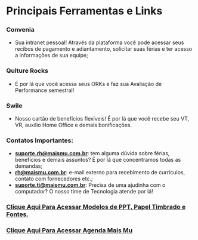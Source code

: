 # Principais Ferramentas e Links

### Convenia 

-	Sua intranet pessoal! Através da plataforma você pode acessar seus recibos de pagamento e adiantamento, solicitar suas férias e ter acesso a informações de sua equipe; 

### Qulture Rocks 

-	É por lá que você acessa seus ORKs e faz sua Avaliação de Performance semestral!

### Swile 

-	Nosso cartão de benefícios flexíveis! É por lá que você recebe seu VT, VR, auxílio Home Office e demais bonificações.

### Contatos Importantes:

-	**suporte.rh@maismu.com.br**: tem alguma dúvida sobre férias, benefícios e demais assuntos? É por lá que concentramos todas as demandas;
-	**rh@maismu.com.br**: e-mail externo para recebimento de currículos, contato com fornecedores etc.;
-	**suporte.ti@maismu.com.br**: Precisa de uma ajudinha com o computador? O nosso time de Tecnologia atende por lá!

### [Clique Aqui Para Acessar Modelos de PPT, Papel Timbrado e Fontes.](https://sites.google.com/maismu.com.br/mural-mais-mu/identidade-visual)

### [Clique Aqui Para Acessar Agenda Mais Mu](https://t.rdsv2.net/ls/click?upn=u001.cJI8nJuE9PaVEAfy0gA2PonyuV2aSvGWq5oqeG8WS7zeat2xQg5gs-2Bq-2FfPT06oY5Lm-2BIcei1BZ9hIHPUU2DdmlwzMpeKgC1NCW46y-2BVCT-2BoTTK7JOYdr6s2zmoNKKCQzMBuo9uBB76kRjyGJIyuz29FlHLNOPEjYyGcZD0zjUvfjdDvR1Fe-2FnIpm7ToaOW6gqwQOf4bXhhuzVTwiU8geNGJZ2-2FU9ItGsHsaBHlZqhopWoovfmpV41QKDtWPN0mRPgKVb00V-2F7UbBhWVkqOsgecZginLTb2nau5Aoey59NC0-3Du1YK_RsPQucZ-2B8JP6CNSMpuvVk7phTZcFiLY-2FR-2F-2B-2BbbqKyNETcaBe0EgAel-2B8oImbPMcEvUN31GjagW9Gvwa597TexItNUMOGFx6Mc4DNHJ-2FTdDSgUyTnu5-2FiIpNzbVwUhwLAf9A3fkcWEXGVUIahx5ra4qJaBz5X18WWYXCVlr-2Bnf1AOYWhtH-2BKKq9BYbuUXId0uq7EMyyrrRURvIQKjq3TJeTU9oq8BlmIsUP39WEaHesor8j8TJxsJxr-2F6aviI31dlIRUix-2FRaYgjpjw1ghnZjAN5N-2BEamJn5d0j4D8DmeXnqgqIzGP8JTlfkNQ12Ln7y5cKYjWXhIQByVZfYKPUSUBJsVxwBAlMe-2FsqYPdFnp5jB0g-2B5L35K8MU-2Boni3fxN9TnZ6fZTDD9QvPlwehnSu2xqn6cfc96fVPthkE5z6KA7y38JpCL1PQ2uPEALpEljE52YMnGmQqu7-2BddYJOLVxL66MCM6AeYC8D15q4uOOOu5P1jkXNKJl3e1f-2FQzsQ3rC7xK-2Fytb7XjzKBHD4carOek0Io2SERwg6eHwajFCH244j18Xd0yVYoopq6SiR7sS2LcVC6j7-2FynecbQKM77U9Z0ZuOG-2BJUg0eVI-2BkuyhU5QgcXm-2BYwRr-2Bh3wXSGR96foxUyiB-2BESh6uQLG3x7ERI8ZAiGLi4OmxhXLLtjFpYQSua4-3D)